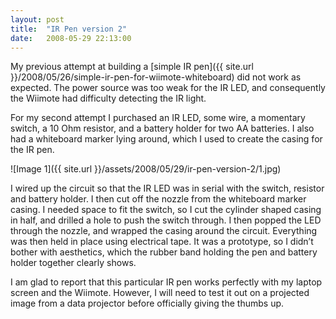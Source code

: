 ```yaml
---
layout: post
title:  "IR Pen version 2"
date:   2008-05-29 22:13:00
---
```


My previous attempt at building a [simple IR pen]({{ site.url }}/2008/05/26/simple-ir-pen-for-wiimote-whiteboard) did not work as expected. The power source was too weak for the IR LED, and consequently the Wiimote had difficulty detecting the IR light.

For my second attempt I purchased an IR LED, some wire, a momentary switch, a 10 Ohm resistor, and a battery holder for two AA batteries. I also had a whiteboard marker lying around, which I used to create the casing for the IR pen.

![Image 1]({{ site.url }}/assets/2008/05/29/ir-pen-version-2/1.jpg)

I wired up the circuit so that the IR LED was in serial with the switch, resistor and battery holder. I then cut off the nozzle from the whiteboard marker casing. I needed space to fit the switch, so I cut the cylinder shaped casing in half, and drilled a hole to push the switch through. I then popped the LED through the nozzle, and wrapped the casing around the circuit. Everything was then held in place using electrical tape. It was a prototype, so I didn’t bother with aesthetics, which the rubber band holding the pen and battery holder together clearly shows.

I am glad to report that this particular IR pen works perfectly with my laptop screen and the Wiimote. However, I will need to test it out on a projected image from a data projector before officially giving the thumbs up.

